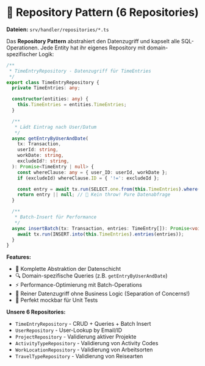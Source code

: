 # 💾 Repository Pattern (6 Repositories)

**Dateien:** `srv/handler/repositories/*.ts`

Das **Repository Pattern** abstrahiert den Datenzugriff und kapselt alle SQL-Operationen. Jede Entity hat ihr eigenes Repository mit domain-spezifischer Logik:

```typescript
/**
 * TimeEntryRepository - Datenzugriff für TimeEntries
 */
export class TimeEntryRepository {
  private TimeEntries: any;

  constructor(entities: any) {
    this.TimeEntries = entities.TimeEntries;
  }

  /**
   * Lädt Eintrag nach User/Datum
   */
  async getEntryByUserAndDate(
    tx: Transaction,
    userId: string,
    workDate: string,
    excludeId?: string,
  ): Promise<TimeEntry | null> {
    const whereClause: any = { user_ID: userId, workDate };
    if (excludeId) whereClause.ID = { '!=': excludeId };

    const entry = await tx.run(SELECT.one.from(this.TimeEntries).where(whereClause));
    return entry || null; // 🎯 Kein throw! Pure Datenabfrage
  }

  /**
   * Batch-Insert für Performance
   */
  async insertBatch(tx: Transaction, entries: TimeEntry[]): Promise<void> {
    await tx.run(INSERT.into(this.TimeEntries).entries(entries));
  }
}
```

**Features:**

- 💾 Komplette Abstraktion der Datenschicht
- 🔍 Domain-spezifische Queries (z.B. `getEntryByUserAndDate`)
- ⚡ Performance-Optimierung mit Batch-Operations
- 🎯 Reiner Datenzugriff ohne Business Logic (Separation of Concerns!)
- 🧪 Perfekt mockbar für Unit Tests

**Unsere 6 Repositories:**

- `TimeEntryRepository` - CRUD + Queries + Batch Insert
- `UserRepository` - User-Lookup by Email/ID
- `ProjectRepository` - Validierung aktiver Projekte
- `ActivityTypeRepository` - Validierung von Activity Codes
- `WorkLocationRepository` - Validierung von Arbeitsorten
- `TravelTypeRepository` - Validierung von Reisearten
